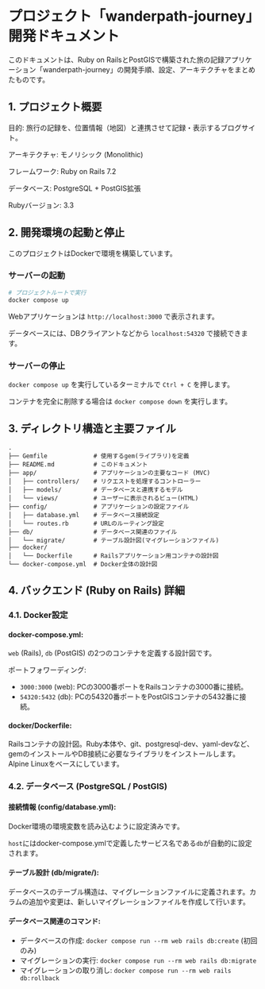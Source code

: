 # プロジェクト「wanderpath-journey」開発ドキュメント

このドキュメントは、Ruby on RailsとPostGISで構築された旅の記録アプリケーション「wanderpath-journey」の開発手順、設定、アーキテクチャをまとめたものです。

## 1. プロジェクト概要
目的: 旅行の記録を、位置情報（地図）と連携させて記録・表示するブログサイト。

アーキテクチャ: モノリシック (Monolithic)

フレームワーク: Ruby on Rails 7.2

データベース: PostgreSQL + PostGIS拡張

Rubyバージョン: 3.3

## 2. 開発環境の起動と停止
このプロジェクトはDockerで環境を構築しています。

### サーバーの起動
```bash
# プロジェクトルートで実行
docker compose up
```
Webアプリケーションは `http://localhost:3000` で表示されます。

データベースには、DBクライアントなどから `localhost:54320` で接続できます。

### サーバーの停止
`docker compose up` を実行しているターミナルで `Ctrl + C` を押します。

コンテナを完全に削除する場合は `docker compose down` を実行します。

## 3. ディレクトリ構造と主要ファイル
```
.
├── Gemfile             # 使用するgem(ライブラリ)を定義
├── README.md           # このドキュメント
├── app/                # アプリケーションの主要なコード (MVC)
│   ├── controllers/    # リクエストを処理するコントローラー
│   ├── models/         # データベースと連携するモデル
│   └── views/          # ユーザーに表示されるビュー(HTML)
├── config/             # アプリケーションの設定ファイル
│   ├── database.yml    # データベース接続設定
│   └── routes.rb       # URLのルーティング設定
├── db/                 # データベース関連のファイル
│   └── migrate/        # テーブル設計図(マイグレーションファイル)
├── docker/
│   └── Dockerfile      # Railsアプリケーション用コンテナの設計図
└── docker-compose.yml  # Docker全体の設計図
```

## 4. バックエンド (Ruby on Rails) 詳細
### 4.1. Docker設定
#### docker-compose.yml:
`web` (Rails), `db` (PostGIS) の2つのコンテナを定義する設計図です。

ポートフォワーディング:
- `3000:3000` (web): PCの3000番ポートをRailsコンテナの3000番に接続。
- `54320:5432` (db): PCの54320番ポートをPostGISコンテナの5432番に接続。

#### docker/Dockerfile:
Railsコンテナの設計図。Ruby本体や、git、postgresql-dev、yaml-devなど、gemのインストールやDB接続に必要なライブラリをインストールします。Alpine Linuxをベースにしています。

### 4.2. データベース (PostgreSQL / PostGIS)
#### 接続情報 (config/database.yml):
Docker環境の環境変数を読み込むように設定済みです。

`host`にはdocker-compose.ymlで定義したサービス名である`db`が自動的に設定されます。

#### テーブル設計 (db/migrate/):
データベースのテーブル構造は、マイグレーションファイルに定義されます。カラムの追加や変更は、新しいマイグレーションファイルを作成して行います。

#### データベース関連のコマンド:
- データベースの作成: `docker compose run --rm web rails db:create` (初回のみ)
- マイグレーションの実行: `docker compose run --rm web rails db:migrate`
- マイグレーションの取り消し: `docker compose run --rm web rails db:rollback`

